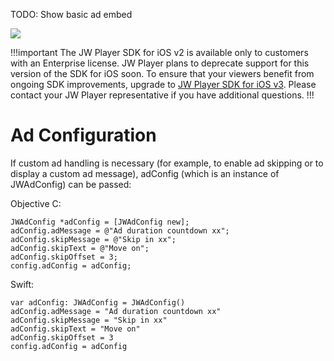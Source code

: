 TODO: Show basic ad embed

<img src="https://img.shields.io/badge/%20-iOS%20v2%20DEPRECATED-FFBA43.svg?logo=apple">

!!!important
The JW Player SDK for iOS v2 is available only to customers with an Enterprise license. JW Player plans to deprecate support for this version of the SDK for iOS soon. To ensure that your viewers benefit from ongoing SDK improvements, upgrade to [JW Player SDK for iOS v3](https://developer.jwplayer.com/sdk/ios/docs/developer-guide/). Please contact your JW Player representative if you have additional questions.
!!!

# Ad Configuration

If custom ad handling is necessary (for example, to enable ad skipping or to display a custom ad message), adConfig (which is an instance of JWAdConfig) can be passed:

Objective C:

	JWAdConfig *adConfig = [JWAdConfig new];
	adConfig.adMessage = @"Ad duration countdown xx";
	adConfig.skipMessage = @"Skip in xx";
	adConfig.skipText = @"Move on";
	adConfig.skipOffset = 3;
	config.adConfig = adConfig;

Swift: 

	var adConfig: JWAdConfig = JWAdConfig()
	adConfig.adMessage = "Ad duration countdown xx"
	adConfig.skipMessage = "Skip in xx"
	adConfig.skipText = "Move on"
	adConfig.skipOffset = 3
	config.adConfig = adConfig